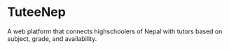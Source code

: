 # TuteeNep
A web platform that connects highschoolers of Nepal with tutors based on subject, grade, and availability.
